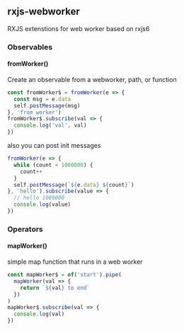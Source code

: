 ## rxjs-webworker
RXJS extenstions for web worker based on rxjs6

### Observables

#### fromWorker()
Create an observable from a webworker, path, or function
``` javascript
const fromWorker$ = fromWorker(e => {
  const msg = e.data
  self.postMessage(msg)
}, 'from worker')
fromWorker$.subscribe(val => {
  console.log('val', val)
})
```
also you can post init messages
``` javascript
fromWorker(e => {
  while (count < 1000000) {
    count++
  }
  self.postMessage(`${e.data} ${count}`)
}, 'hello').subscribe(value => {
  // hello 1000000
  console.log(value)
})
```

### Operators
#### mapWorker()
simple map function that runs in a web worker
``` javascript
const mapWorker$ = of('start').pipe(
  mapWorker(val => {
    return `${val} to end`
  })
)
mapWorker$.subscribe(val => {
  console.log(val)
})
```
